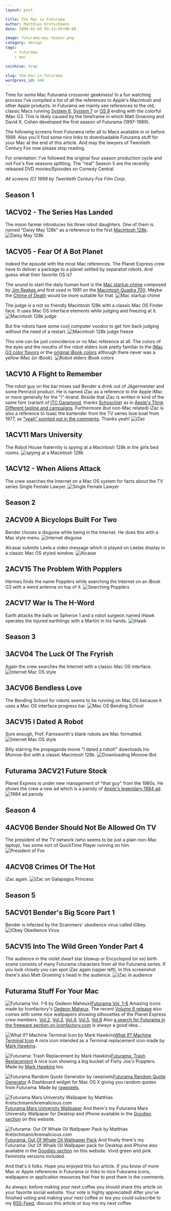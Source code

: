 ```yaml
---
layout: post

title: The Mac in Futurama
author: Matthias Kretschmann
date: 2009-01-05 03:14:45+00:00

image: futurama-mac-teaser.png
category: design
tags:
    - futurama
    - mac

coinhive: true

slug: the-mac-in-futurama
wordpress_id: 440
---
```


Time for some Mac Futurama crossover geekiness! In a fun watching process I've compiled a list of all the references to Apple's Macintosh and other Apple products. In Futurama we mainly see references to the old, classic Macs running [System 6](http://en.wikipedia.org/wiki/Apple_System_Software_6), [System 7](http://en.wikipedia.org/wiki/System_7) or [OS 9](http://en.wikipedia.org/wiki/Mac_OS_9) ending with the colorful iMac G3. This is likely caused by the timeframe in which Matt Groening and David X. Cohen developed the first season of Futurama (1997-1999).

The following screens from Futurama refer all to Macs available in or before 1999. Also you'll find some nice links to downloadable Futurama stuff for your Mac at the end of this article. And may the lawyers of Twentieth Century Fox now please stop reading.

For orientation: I've followed the original four season production cycle and not Fox's five seasons splitting. The "real" Season 5 are the recently released DVD movies/Episodes on Comedy Central.

_All screens (C) 1999 by Twentieth Century Fox Film Corp._



## Season 1


## 1ACV02 - The Series Has Landed



The moon farmer introduces his three robot daughters. One of them is named "Daisy May 128k" as a reference to the first [Macintosh 128k](http://en.wikipedia.org/wiki/Macintosh_128K).
![Daisy May 128k](/media/futurama-mac-01.png)



## 1ACV05 - Fear Of A Bot Planet



Indeed the episode with the most Mac references. The Planet Express crew have to deliver a package to a planet settled by separatist robots. And guess what their favorite OS is?

The sound to start the daily human hunt is the [Mac startup chime](http://musicthing.blogspot.com/2005/05/tiny-music-makers-pt-4-mac-startup.html) composed by [Jim Reekes ](http://en.wikipedia.org/wiki/Jim_Reekes) and first used in 1991 on the [Macintosh Quadra 700](http://en.wikipedia.org/wiki/Macintosh_Quadra_700). Maybe the [Chime of Death](http://en.wikipedia.org/wiki/Chimes_of_Death) would be more suitable for that.
![Mac startup chime](/media/futurama-mac-02.png)

The judge is a not so friendly Macintosh 128k with a classic Mac OS Finder face. It uses Mac OS interface elements while judging and freezing at it.
![Macintosh 128k judge](/media/futurama-mac-03.png)

But the robots have some cool computer voodoo to get him back judging without the need of a restart.
![Macintosh 128k judge freeze](/media/futurama-mac-04.png)

This one can be just coincidence or no Mac reference at all. The colors of the eyes and the mouths of the robot elders look pretty familiar to the [iMac G3 color flavors](http://www.apple.com/pr/photos/iMac/imaccolors.html) or the [original iBook colors](http://www.theapplecollection.com/iMac/iBook2.html) although there never was a yellow iMac (or iBook). ![Robot elders iBook colors](/media/futurama-mac-05.png)



## 1ACV10 A Flight to Remember



The robot guy on the bar mixes sad Bender a drink out of Jägermeister and some Pennzoil product. He is named iZac as a reference to the Apple iMac or more generally for the "i"-brand. Beside that iZac is written in kind of the same font (variant of [ITC Garamond](http://new.myfonts.com/fonts/itc/garamond/), thanks [Schoschie](http://www.kremalicious.com/2009/01/the-mac-in-futurama/#comment-48831)) as in [Apple's Think Different tagline and campaigns](http://web.archive.org/web/20010228171255/www.apple.com/thinkdifferent/). Furthermore (but non-Mac related) iZac is also a reference to Isaac the bartender from the TV series love boat from 1977, as ["yeah" pointed out in the comments](http://www.kremalicious.com/2009/01/the-mac-in-futurama/#comment-37416). Thanks yeah!
![iZac](/media/futurama-mac-06.png)



## 1ACV11 Mars University



The Robot House fraternity is spying at a Macintosh 128k in the girls bed rooms. ![spying at a Macintosh 128k](/media/futurama-mac-07.png)



## 1ACV12 - When Aliens Attack



The crew searches the Internet on a Mac OS system for facts about the TV series Single Female Lawyer. ![Single Female Lawyer](/media/futurama-mac-08.png)



## Season 2





## 2ACV09 A Bicyclops Built For Two



Bender choses a disguise while being in the Internet. He does this with a Mac style menu. ![Internet disguise](/media/futurama-mac-09.png)

Alcasar submits Leela a video message which is played on Leelas display in a classic Mac OS styled window. ![Alcasar](/media/futurama-mac-10.png)



## 2ACV15 The Problem With Popplers



Hermes finds the name Popplers while searching the Internet on an iBook G3 with a weird antenna on top of it. ![Searching Popplers](/media/futurama-mac-11.png)



## 2ACV17 War Is The H-Word



Earth attacks the balls on Spheron 1 and a robot surgeon named iHawk operates the injured earthlings with a Martini in his hands. ![iHawk](/media/futurama-mac-12.png)



## Season 3





## 3ACV04 The Luck Of The Fryrish



Again the crew searches the Internet with a classic Mac OS interface. ![Internet Mac OS style](/media/futurama-mac-13.png)



## 3ACV06 Bendless Love



The Bending School for robots seems to be running on Mac OS because it uses a Mac OS interface progress bar. ![Mac OS Bending School](/media/futurama-mac-14.png)



## 3ACV15 I Dated A Robot



Sure enough, Prof. Farnsworth's blank robots are Mac formatted.
![Internet Mac OS style](/media/futurama-mac-15.png)

Billy starring the propaganda movie "I dated a robot!" downloads his Monroe-Bot with a classic Macintosh 128k. ![Downloading Monroe-Bot](/media/futurama-mac-16.png)



## Futurama 3ACV21 Future Stock



Planet Express is under new management of "that guy" from the 1980s. He shows the crew a new ad which is a parody of [Apple's legendary 1984 ad](http://www.youtube.com/watch?v=R706isyDrqI).  ![1984 ad parody](/media/futurama-mac-19.png)



## Season 4





## 4ACV06 Bender Should Not Be Allowed On TV



The president of the TV network (who seems to be just a plain non-Mac laptop), has some sort of QuickTime Player running on him.
![President of Fox](/media/futurama-mac-17.png)



## 4ACV08 Crimes Of The Hot



iZac again. ![iZac on Galapagos Princess](/media/futurama-mac-18.png)



## Season 5





## 5ACV01 Bender's Big Score Part 1



Bender is infected by the Scammers' obedience virus called iObey. ![iObey Obedience Virus](/media/futurama-mac-20.png)



##  5ACV15 Into The Wild Green Yonder Part 4



The audience in the violet dwarf star blowup or Encyclopod (or so) birth scene consists of many Futurama characters from all the Futurama series. If you look closely you can spot iZac again (upper left). In this screenshot there's also Matt Groening's head in the audience. ![iZac in audience](/media/futurama-mac-21.png)




## Futurama Stuff For Your Mac





![Futurama Vol. 1-6 by Gedeon Maheux](/media/futurama_gedeon.png)[[Futurama Vol. 1-6](http://iconfactory.com/freeware/preview/fut1)
Amazing icons made by Iconfactory's [Gedeon Maheux](http://gedblog.com/). The recent [Volume 6 release](http://iconfactory.com/freeware/preview/fut6) also comes with some nice wallpapers showing silhouettes of the Planet Express crew members. [Vol.2](http://iconfactory.com/freeware/preview/fut2), [Vol.3](http://iconfactory.com/freeware/preview/fut3), [Vol.4](http://iconfactory.com/freeware/preview/fut4), [Vol.5](http://iconfactory.com/freeware/preview/fut5), [Vol.6](http://iconfactory.com/freeware/preview/fut6)
Also [a search for Futurama in the freeware section on Iconfactory.com](http://iconfactory.com/search/freeware/futurama) is always a good idea...





![What If? Machine Terminal Icon by Mark Hawkins](/media/futurama_hawkins1.png)[What If? Machine Terminal Icon](http://scartissuemark.deviantart.com/art/What-If-Machine-Terminal-Icon-71455726)
A nice icon intended as a Terminal replacement icon made by [Mark Hawkins](http://scartissuemark.deviantart.com/).





![Futurama: Trash Replacement by Mark Hawkins](/media/futurama_hawkins2.png)[Futurama: Trash Replacement](http://scartissuemark.deviantart.com/art/Futurama-Trash-Replacement-71612045)
A nice icon showing a big bucket of Fishy Joe's Popplers. Made by [Mark Hawkins](http://scartissuemark.deviantart.com/) too.





![Futurama Random Quote Generator by rawpixels](/media/futurama_rawpixels.png)[Futurama Random Quote Generator](http://www.apple.com/medias/dashboard/movie_tv/futuramarandomquotegenerator.html)
A Dashboard widget for Mac OS X giving you random quotes from Futurama. Made by [rawpixels](http://www.rawpixels.com/).





![Futurama Mars University Wallpaper by Matthias Kretschmann/kremalicious.com](/media/futurama_kremalicious.png)[Futurama Mars University Wallpaper](http://www.kremalicious.com/2008/09/new-goodie-futurama-mars-university-wallpaper/)
And there's my Futurama Mars University Wallpaper for Desktop and iPhone available in the [Goodies section](http://www.kremalicious.com/goodies) on this website.





![Futurama: Out Of Whale Oil Wallpaper Pack by Matthias Kretschmann/kremalicious.com](/media/out_of_whale_oil_detail.png)[Futurama: Out Of Whale Oil Wallpaper Pack](http://www.kremalicious.com/2009/02/out-of-whale-oil/)
And finally there's my Futurama: Out Of Whale Oil Wallpaper pack for Desktop and iPhone also available in the [Goodies section](http://www.kremalicious.com/goodies) on this website. Vivid green and pink Feminista versions included.





And that's it folks. Hope you enjoyed this fun article. If you know of more Mac or Apple references in Futurama or links to nice Futurama icons, wallpapers or application resources feel free to post them in the comments.

As always: before making your next coffee you should share this article on your favorite social website. Your vote is highly appreciated! After you've finished voting and making your next coffee or tea you could subscribe to my [RSS-Feed](http://www.kremalicious.com/feed/), discuss this article or buy me my next coffee.
